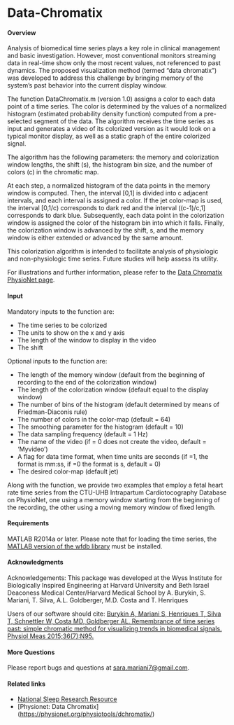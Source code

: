 Data-Chromatix
================
#### Overview
Analysis of biomedical time series plays a key role in clinical management and basic investigation. However, most conventional monitors streaming data in real-time show only the most recent values, not referenced to past dynamics. The proposed visualization method (termed “data chromatix”) was developed to address this challenge by bringing memory of the system’s past behavior into the current display window. 

The function DataChromatix.m (version 1.0) assigns a color to each data point of a time series. The color is determined by the values of a normalized histogram (estimated probability density function) computed from a pre-selected segment of the data. The algorithm receives the time series as input and generates a video of its colorized version as it would look on a typical monitor display, as well as a static graph of the entire colorized signal.

The algorithm has the following parameters: the memory and colorization window lengths, the shift (s), the histogram bin size, and the number of colors (c) in the chromatic map.

At each step, a normalized histogram of the data points in the memory window is computed. Then, the interval [0,1] is divided into c adjacent intervals, and each interval is assigned a color. If the jet color-map is used, the interval [0,1/c) corresponds to dark red and the interval ((c-1)/c,1] corresponds to dark blue. Subsequently, each data point in the colorization window is assigned the color of the histogram bin into which it falls. Finally, the colorization window is advanced by the shift, s, and the memory window is either extended or advanced by the same amount. 

This colorization algorithm is intended to facilitate analysis of physiologic and non-physiologic time series. Future studies will help assess its utility.

For illustrations and further information, please refer to the [Data Chromatix PhysioNet page](https://physionet.org/physiotools/dchromatix/).

#### Input
Mandatory inputs to the function are:
-	The time series to be colorized
-	The units to show on the x and y axis
-	The length of the window to display in the video
-	The shift

Optional inputs to the function are:
-	The length of the memory window (default from the beginning of recording to the end of the colorization window)
-	The length of the colorization window (default equal to the display window)
-	The number of bins of the histogram (default determined by means of Friedman-Diaconis rule)
-	The number of colors in the color-map (default = 64)
-	The smoothing parameter for the histogram (default = 10)
-	The data sampling frequency (default = 1 Hz)
-	The name of the video (if = 0 does not create the video, default = ‘Myvideo’)
-	A flag for data time format, when time units are seconds (if =1, the format is mm:ss, if =0 the format is s, default = 0) 
-	The desired color-map (default jet)

Along with the function, we provide two examples that employ a fetal heart rate time series from the CTU-UHB Intrapartum Cardiotocography Database on PhysioNet, one using a memory window starting from the beginning of the recording, the other using a moving memory window of fixed length. 

#### Requirements
MATLAB R2014a or later. 
Please note that for loading the time series, the [MATLAB version of the wfdb library](http://physionet.org/physiotools/matlab/wfdb-app-matlab/) must be installed.

#### Acknowledgments
Acknowledgements: This package was developed at the Wyss Institute for Biologically Inspired Engineering at Harvard University and Beth Israel Deaconess Medical Center/Harvard Medical School by A. Burykin, S. Mariani, T. Silva, A.L. Goldberger, M.D. Costa and T. Henriques

Users of our software should cite: [Burykin A, Mariani S, Henriques T, Silva T, Schnettler W, Costa MD, Goldberger AL. Remembrance of time series past: simple chromatic method for visualizing trends in biomedical signals. Physiol Meas 2015;36(7):N95.](http://iopscience.iop.org/article/10.1088/0967-3334/36/7/N95)

#### More Questions
Please report bugs and questions at sara.mariani7@gmail.com.


#### Related links
- [National Sleep Research Resource](https://sleepdata.org/)
- [Physionet: Data Chromatix] (https://physionet.org/physiotools/dchromatix/)
